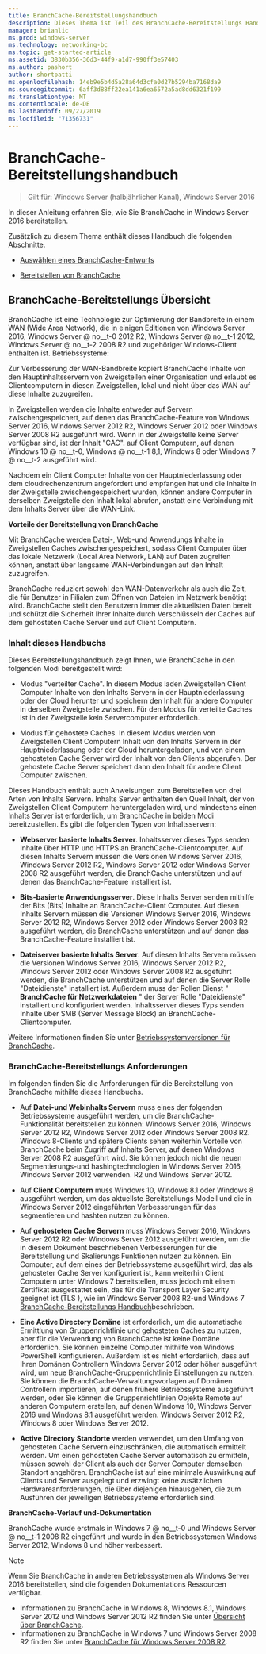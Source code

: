 ```yaml
---
title: BranchCache-Bereitstellungshandbuch
description: Dieses Thema ist Teil des BranchCache-Bereitstellungs Handbuchs für Windows Server 2016, das zeigt, wie BranchCache im Modus für verteilte und gehostete Caches bereitgestellt wird, um die WAN-Bandbreitenauslastung in Zweigniederlassungen zu optimieren.
manager: brianlic
ms.prod: windows-server
ms.technology: networking-bc
ms.topic: get-started-article
ms.assetid: 3830b356-36d3-44f9-a1d7-990ff3e57403
ms.author: pashort
author: shortpatti
ms.openlocfilehash: 14eb9e5b4d5a28a64d3cfa0d27b5294ba7168da9
ms.sourcegitcommit: 6aff3d88ff22ea141a6ea6572a5ad8dd6321f199
ms.translationtype: MT
ms.contentlocale: de-DE
ms.lasthandoff: 09/27/2019
ms.locfileid: "71356731"
---
```

# <a name="branchcache-deployment-guide"></a>BranchCache-Bereitstellungshandbuch

>Gilt für: Windows Server (halbjährlicher Kanal), Windows Server 2016

In dieser Anleitung erfahren Sie, wie Sie BranchCache in Windows Server 2016 bereitstellen.  
  
Zusätzlich zu diesem Thema enthält dieses Handbuch die folgenden Abschnitte.  
  
-   [Auswählen eines BranchCache-Entwurfs](../../branchcache/plan/Choosing-a-BranchCache-Design.md)  
  
-   [Bereitstellen von BranchCache](../../branchcache/deploy/Deploy-BranchCache.md)  
  
## <a name="branchcache-deployment-overview"></a>BranchCache-Bereitstellungs Übersicht

BranchCache ist eine Technologie zur Optimierung der Bandbreite in einem WAN (Wide Area Network), die in einigen Editionen von Windows Server 2016, Windows Server @ no__t-0 2012 R2, Windows Server @ no__t-1 2012, Windows Server @ no__t-2 2008 R2 und zugehöriger Windows-Client enthalten ist. Betriebssysteme:  
  
Zur Verbesserung der WAN-Bandbreite kopiert BranchCache Inhalte von den Hauptinhaltsservern von Zweigstellen einer Organisation und erlaubt es Clientcomputern in diesen Zweigstellen, lokal und nicht über das WAN auf diese Inhalte zuzugreifen.  
  
In Zweigstellen werden die Inhalte entweder auf Servern zwischengespeichert, auf denen das BranchCache-Feature von Windows Server 2016, Windows Server 2012 R2, Windows Server 2012 oder Windows Server 2008 R2 ausgeführt wird. Wenn in der Zweigstelle keine Server verfügbar sind, ist der Inhalt "CAC". auf Client Computern, auf denen Windows 10 @ no__t-0, Windows @ no__t-1 8,1, Windows 8 oder Windows 7 @ no__t-2 ausgeführt wird.  
  
Nachdem ein Client Computer Inhalte von der Hauptniederlassung oder dem cloudrechenzentrum angefordert und empfangen hat und die Inhalte in der Zweigstelle zwischengespeichert wurden, können andere Computer in derselben Zweigstelle den Inhalt lokal abrufen, anstatt eine Verbindung mit dem Inhalts Server über die WAN-Link.  
  
**Vorteile der Bereitstellung von BranchCache**  
  
Mit BranchCache werden Datei-, Web-und Anwendungs Inhalte in Zweigstellen Caches zwischengespeichert, sodass Client Computer über das lokale Netzwerk (Local Area Network, LAN) auf Daten zugreifen können, anstatt über langsame WAN-Verbindungen auf den Inhalt zuzugreifen.  
  
BranchCache reduziert sowohl den WAN-Datenverkehr als auch die Zeit, die für Benutzer in Filialen zum Öffnen von Dateien im Netzwerk benötigt wird.  BranchCache stellt den Benutzern immer die aktuellsten Daten bereit und schützt die Sicherheit Ihrer Inhalte durch Verschlüsseln der Caches auf dem gehosteten Cache Server und auf Client Computern.  
  
### <a name="what-this-guide-provides"></a>Inhalt dieses Handbuchs  
Dieses Bereitstellungshandbuch zeigt Ihnen, wie BranchCache in den folgenden Modi bereitgestellt wird:  
  
-   Modus "verteilter Cache". In diesem Modus laden Zweigstellen Client Computer Inhalte von den Inhalts Servern in der Hauptniederlassung oder der Cloud herunter und speichern den Inhalt für andere Computer in derselben Zweigstelle zwischen. Für den Modus für verteilte Caches ist in der Zweigstelle kein Servercomputer erforderlich.  
  
-   Modus für gehostete Caches. In diesem Modus werden von Zweigstellen Client Computern Inhalt von den Inhalts Servern in der Hauptniederlassung oder der Cloud heruntergeladen, und von einem gehosteten Cache Server wird der Inhalt von den Clients abgerufen. Der gehostete Cache Server speichert dann den Inhalt für andere Client Computer zwischen.  
  
Dieses Handbuch enthält auch Anweisungen zum Bereitstellen von drei Arten von Inhalts Servern. Inhalts Server enthalten den Quell Inhalt, der von Zweigstellen Client Computern heruntergeladen wird, und mindestens einen Inhalts Server ist erforderlich, um BranchCache in beiden Modi bereitzustellen. Es gibt die folgenden Typen von Inhaltsservern:  
  
-   **Webserver basierte Inhalts Server**. Inhaltsserver dieses Typs senden Inhalte über HTTP und HTTPS an BranchCache-Clientcomputer. Auf diesen Inhalts Servern müssen die Versionen Windows Server 2016, Windows Server 2012 R2, Windows Server 2012 oder Windows Server 2008 R2 ausgeführt werden, die BranchCache unterstützen und auf denen das BranchCache-Feature installiert ist.  
  
-   **Bits-basierte Anwendungsserver**. Diese Inhalts Server senden mithilfe der Bits (Bits) Inhalte an BranchCache-Client Computer. Auf diesen Inhalts Servern müssen die Versionen Windows Server 2016, Windows Server 2012 R2, Windows Server 2012 oder Windows Server 2008 R2 ausgeführt werden, die BranchCache unterstützen und auf denen das BranchCache-Feature installiert ist.  
  
-   **Dateiserver basierte Inhalts Server**. Auf diesen Inhalts Servern müssen die Versionen Windows Server 2016, Windows Server 2012 R2, Windows Server 2012 oder Windows Server 2008 R2 ausgeführt werden, die BranchCache unterstützen und auf denen die Server Rolle "Dateidienste" installiert ist. Außerdem muss der Rollen Dienst " **BranchCache für Netzwerkdateien** " der Server Rolle "Dateidienste" installiert und konfiguriert werden. Inhaltsserver dieses Typs senden Inhalte über SMB (Server Message Block) an BranchCache-Clientcomputer.  
  
Weitere Informationen finden Sie unter [Betriebssystemversionen für BranchCache](https://technet.microsoft.com/windows-server-docs/networking/branchcache/branchcache#a-namebkmkosaoperating-system-versions-for-branchcache).  
  
### <a name="branchcache-deployment-requirements"></a>BranchCache-Bereitstellungs Anforderungen

Im folgenden finden Sie die Anforderungen für die Bereitstellung von BranchCache mithilfe dieses Handbuchs.  
  
-   Auf **Datei-und Webinhalts Servern** muss eines der folgenden Betriebssysteme ausgeführt werden, um die BranchCache-Funktionalität bereitstellen zu können: Windows Server 2016, Windows Server 2012 R2, Windows Server 2012 oder Windows Server 2008 R2. Windows 8-Clients und spätere Clients sehen weiterhin Vorteile von BranchCache beim Zugriff auf Inhalts Server, auf denen Windows Server 2008 R2 ausgeführt wird. Sie können jedoch nicht die neuen Segmentierungs-und hashingtechnologien in Windows Server 2016, Windows Server 2012 verwenden. R2 und Windows Server 2012.  
  
-   Auf **Client Computern** muss Windows 10, Windows 8.1 oder Windows 8 ausgeführt werden, um das aktuellste Bereitstellungs Modell und die in Windows Server 2012 eingeführten Verbesserungen für das segmentieren und hashten nutzen zu können.  
  
-   Auf **gehosteten Cache Servern** muss Windows Server 2016, Windows Server 2012 R2 oder Windows Server 2012 ausgeführt werden, um die in diesem Dokument beschriebenen Verbesserungen für die Bereitstellung und Skalierungs Funktionen nutzen zu können.  Ein Computer, auf dem eines der Betriebssysteme ausgeführt wird, das als gehosteter Cache Server konfiguriert ist, kann weiterhin Client Computern unter Windows 7 bereitstellen, muss jedoch mit einem Zertifikat ausgestattet sein, das für die Transport Layer Security geeignet ist (TLS ), wie im Windows Server 2008 R2-und Windows 7 [BranchCache-Bereitstellungs Handbuch](https://technet.microsoft.com/library/ee649232.aspx)beschrieben.  
  
-   **Eine Active Directory Domäne** ist erforderlich, um die automatische Ermittlung von Gruppenrichtlinie und gehosteten Caches zu nutzen, aber für die Verwendung von BranchCache ist keine Domäne erforderlich.  Sie können einzelne Computer mithilfe von Windows PowerShell konfigurieren. Außerdem ist es nicht erforderlich, dass auf Ihren Domänen Controllern Windows Server 2012 oder höher ausgeführt wird, um neue BranchCache-Gruppenrichtlinie Einstellungen zu nutzen. Sie können die BranchCache-Verwaltungsvorlagen auf Domänen Controllern importieren, auf denen frühere Betriebssysteme ausgeführt werden, oder Sie können die Gruppenrichtlinien Objekte Remote auf anderen Computern erstellen, auf denen Windows 10, Windows Server 2016 und Windows 8.1 ausgeführt werden. Windows Server 2012 R2, Windows 8 oder Windows Server 2012.

-   **Active Directory Standorte** werden verwendet, um den Umfang von gehosteten Cache Servern einzuschränken, die automatisch ermittelt werden.  Um einen gehosteten Cache Server automatisch zu ermitteln, müssen sowohl der Client als auch der Server Computer demselben Standort angehören. BranchCache ist auf eine minimale Auswirkung auf Clients und Server ausgelegt und erzwingt keine zusätzlichen Hardwareanforderungen, die über diejenigen hinausgehen, die zum Ausführen der jeweiligen Betriebssysteme erforderlich sind.  

**BranchCache-Verlauf und-Dokumentation**

BranchCache wurde erstmals in Windows 7 @ no__t-0 und Windows Server @ no__t-1 2008 R2 eingeführt und wurde in den Betriebssystemen Windows Server 2012, Windows 8 und höher verbessert.

> [!NOTE]
> Wenn Sie BranchCache in anderen Betriebssystemen als Windows Server 2016 bereitstellen, sind die folgenden Dokumentations Ressourcen verfügbar.
> 
> - Informationen zu BranchCache in Windows 8, Windows 8.1, Windows Server 2012 und Windows Server 2012 R2 finden Sie unter [Übersicht über BranchCache](https://technet.microsoft.com/library/hh831696.aspx).  
> - Informationen zu BranchCache in Windows 7 und Windows Server 2008 R2 finden Sie unter [BranchCache für Windows Server 2008 R2](https://technet.microsoft.com/library/dd996634.aspx).  
  


